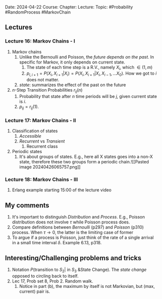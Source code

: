 Date: 2024-04-22
Course:
Chapter: 
Lecture: 
Topic: #Probability #RandomProcess #MarkovChain

## Lectures
### Lecture 16: Markov Chains - I
1. Markov chains
	1. Unlike the Bernoulli and Poisson, the *future depends on the past*. In specific for Markov, it only depends on current state. 
		1. The state of each time step is a R.V., namely $X_i$, which $\in (1, m)$
		2. $p_{i, i+1} = P(X_i, X_{i+1}|X_i) = P(X_i, X_{i+1}|X_i, X_{i-1}, ... X_0)$. How we got to $i$ does not matter.
	2. *state*: summarizes the effect of the past on the future
2. $n$-Step Transition Probabilities $r_{ij}(n)$
	1. Probability that state after $n$ time periods will be $j$, given current state is $i$.
	2. $p_{ij}=r_{ij}(1)$.
### Lecture 17: Markov Chains - II
1. Classification of states
	1. *Accessible*
	2. *Recurrent* vs *Transient*
		1. Recurrent class
2. Periodic states
	1. It's about groups of states. E.g., here all X states goes into a non-X state, therefore these two groups form a periodic chain.![[Pasted image 20240426065757.png]]
	
### Lecture 18: Markov Chains - III
1. Erlang example starting 15:00 of the lecture video
## My comments
1. It's important to distinguish *Distribution* and *Process*. E.g., Poisson distribution does not involve $\tau$ while Poisson process does.
2. Compare definitions between *Bernoulli* (p297) and *Poisson* (p310) process. When $\tau \to 0$, the latter is the limiting case of former 
3. To argue if a process is Poisson, just think of the rate of a single arrival in a small time interval $\delta$. Example 6.13, p318.
## Interesting/Challenging problems and tricks
1. Notation $P(\text{transition to }S_2| \text{ in }S_3\text{ \& State Change})$. The *state change* opposed to circling back to itself.
2. Lec 17, Prob set 8, Prob 2. Random walk.
	1. Notice in part (b), the maximum by itself is not Markovian, but (max, current) pair is.